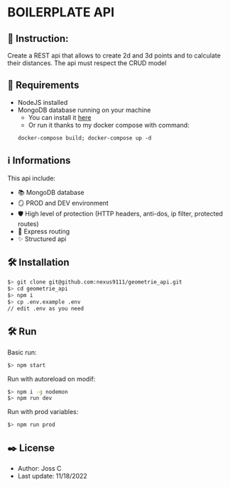 # BOILERPLATE API

## 💬 Instruction:

Create a REST api that allows to create 2d and 3d points and to calculate their distances. The api must respect the CRUD model 

## 🔎 Requirements

- NodeJS installed
- MongoDB database running on your machine
    - You can install it <a href="https://www.mongodb.com/docs/manual/administration/install-community/">here</a>
    - Or run it thanks to my docker compose with command: 
    ```console
    docker-compose build; docker-compose up -d
    ```

## ℹ️ Informations 

This api include:

- 📚 MongoDB database
- 🪞 PROD and DEV environment
- 🛡 High level of protection (HTTP headers, anti-dos, ip filter, protected routes)
- 🔀 Express routing 
- ✨ Structured api

## 🛠 Installation

```bash
$> git clone git@github.com:nexus9111/geometrie_api.git
$> cd geometrie_api
$> npm i
$> cp .env.example .env
// edit .env as you need
```

## 🛠 Run

Basic run: 

```bash
$> npm start
```

Run with autoreload on modif:

```bash
$> npm i -g nodemon
$> npm run dev
```

Run with prod variables:

```bash
$> npm run prod
```

## ✒️ License

- Author: Joss C
- Last update: 11/18/2022